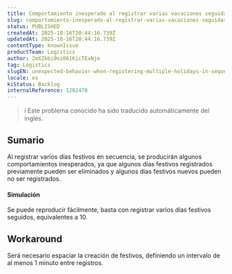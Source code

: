 ```yaml
---
title: Comportamiento inesperado al registrar varias vacaciones seguidas
slug: comportamiento-inesperado-al-registrar-varias-vacaciones-seguidas
status: PUBLISHED
createdAt: 2025-10-16T20:44:16.739Z
updatedAt: 2025-10-16T20:44:16.739Z
contentType: knownIssue
productTeam: Logistics
author: 2mXZkbi0oi061KicTExNjo
tag: Logistics
slugEN: unexpected-behavior-when-registering-multiple-holidays-in-sequence
locale: es
kiStatus: Backlog
internalReference: 1202478
---
```


>ℹ️ Este problema conocido ha sido traducido automáticamente del inglés.

## Sumario


Al registrar varios días festivos en secuencia, se producirán algunos comportamientos inesperados, ya que algunos días festivos registrados previamente pueden ser eliminados y algunos días festivos nuevos pueden no ser registrados.


#### Simulación


Se puede reproducir fácilmente, basta con registrar varios días festivos seguidos, equivalentes a 10.

## Workaround


Será necesario espaciar la creación de festivos, definiendo un intervalo de al menos 1 minuto entre registros.



